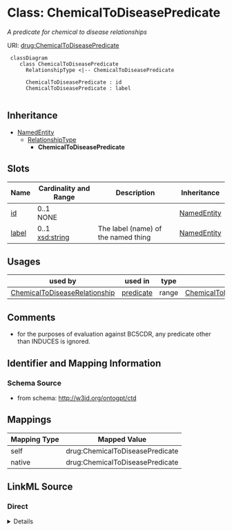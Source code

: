 # Class: ChemicalToDiseasePredicate
_A predicate for chemical to disease relationships_




URI: [drug:ChemicalToDiseasePredicate](http://w3id.org/ontogpt/drug/ChemicalToDiseasePredicate)


```mermaid
 classDiagram
    class ChemicalToDiseasePredicate
      RelationshipType <|-- ChemicalToDiseasePredicate
      
      ChemicalToDiseasePredicate : id
      ChemicalToDiseasePredicate : label
      
```




## Inheritance
* [NamedEntity](NamedEntity.md)
    * [RelationshipType](RelationshipType.md)
        * **ChemicalToDiseasePredicate**



## Slots

| Name | Cardinality and Range | Description | Inheritance |
| ---  | --- | --- | --- |
| [id](id.md) | 0..1 <br/> NONE |  | [NamedEntity](NamedEntity.md) |
| [label](label.md) | 0..1 <br/> [xsd:string](xsd:string) | The label (name) of the named thing | [NamedEntity](NamedEntity.md) |





## Usages

| used by | used in | type | used |
| ---  | --- | --- | --- |
| [ChemicalToDiseaseRelationship](ChemicalToDiseaseRelationship.md) | [predicate](predicate.md) | range | [ChemicalToDiseasePredicate](ChemicalToDiseasePredicate.md) |






## Comments

* for the purposes of evaluation against BC5CDR, any predicate other than INDUCES is ignored.

## Identifier and Mapping Information







### Schema Source


* from schema: http://w3id.org/ontogpt/ctd





## Mappings

| Mapping Type | Mapped Value |
| ---  | ---  |
| self | drug:ChemicalToDiseasePredicate |
| native | drug:ChemicalToDiseasePredicate |


## LinkML Source

<!-- TODO: investigate https://stackoverflow.com/questions/37606292/how-to-create-tabbed-code-blocks-in-mkdocs-or-sphinx -->

### Direct

<details>
```yaml
name: ChemicalToDiseasePredicate
description: A predicate for chemical to disease relationships
comments:
- for the purposes of evaluation against BC5CDR, any predicate other than INDUCES
  is ignored.
from_schema: http://w3id.org/ontogpt/ctd
rank: 1000
is_a: RelationshipType

```
</details>

### Induced

<details>
```yaml
name: ChemicalToDiseasePredicate
description: A predicate for chemical to disease relationships
comments:
- for the purposes of evaluation against BC5CDR, any predicate other than INDUCES
  is ignored.
from_schema: http://w3id.org/ontogpt/ctd
rank: 1000
is_a: RelationshipType
attributes:
  id:
    name: id
    annotations:
      prompt.skip:
        tag: prompt.skip
        value: 'true'
    description: A unique identifier for the named entity
    comments:
    - this is populated during the grounding and normalization step
    from_schema: http://w3id.org/ontogpt/core
    rank: 1000
    identifier: true
    alias: id
    owner: ChemicalToDiseasePredicate
    domain_of:
    - NamedEntity
    - Publication
    range: string
  label:
    name: label
    description: The label (name) of the named thing
    from_schema: http://w3id.org/ontogpt/core
    aliases:
    - name
    rank: 1000
    alias: label
    owner: ChemicalToDiseasePredicate
    domain_of:
    - NamedEntity
    range: string

```
</details>